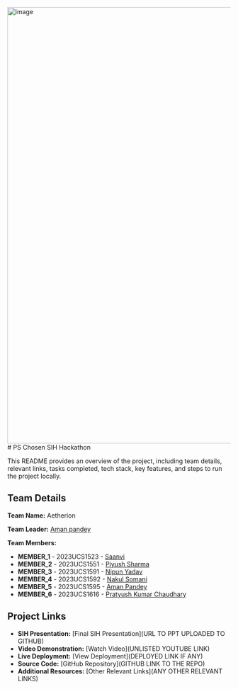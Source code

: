 <img width="1918" height="986" alt="image" src="https://github.com/user-attachments/assets/eb084f90-40b5-42f3-a1fd-8cdae965b490" /># PS Chosen SIH Hackathon

This README provides an overview of the project, including team details, relevant links, tasks completed, tech stack, key features, and steps to run the project locally.

## Team Details

**Team Name:** Aetherion

**Team Leader:** [Aman pandey](https://github.com/USERNAME)

**Team Members:**

- **MEMBER_1** - 2023UCS1523 - [Saanvi](https://github.com/Sy-anony)
- **MEMBER_2** - 2023UCS1551 - [Piyush Sharma](https://github.com/YSH-005)
- **MEMBER_3** - 2023UCS1591 - [Nipun Yadav](https://github.com/Nipun-Yv)
- **MEMBER_4** - 2023UCS1592 - [Nakul Somani](https://github.com/Nakul102)
- **MEMBER_5** - 2023UCS1595 - [Aman Pandey](https://github.com/amanpandey2587)
- **MEMBER_6** - 2023UCS1616 - [Pratyush Kumar Chaudhary](https://github.com/PratyushChaudhary)

## Project Links

- **SIH Presentation:** [Final SIH Presentation](URL TO PPT UPLOADED TO GITHUB)
- **Video Demonstration:** [Watch Video](UNLISTED YOUTUBE LINK)
- **Live Deployment:** [View Deployment](DEPLOYED LINK IF ANY)
- **Source Code:** [GitHub Repository](GITHUB LINK TO THE REPO)
- **Additional Resources:** [Other Relevant Links](ANY OTHER RELEVANT LINKS)
